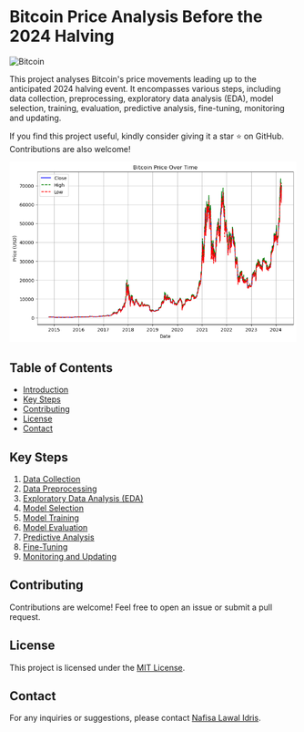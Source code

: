 # Bitcoin Price Analysis Before the 2024 Halving

![Bitcoin](https://img.shields.io/badge/Bitcoin-@Elviana-blue%20Data_Analysis)

This project analyses Bitcoin's price movements leading up to the anticipated 2024 halving event. It encompasses various steps, including data collection, preprocessing, exploratory data analysis (EDA), model selection, training, evaluation, predictive analysis, fine-tuning, monitoring and updating.

If you find this project useful, kindly consider giving it a star ⭐ on GitHub. Contributions are also welcome!

![BTC over time high to low](https://github.com/nafisalawalidris/Bitcoin-Price-Analysis-Before-the-2024-Halving/blob/main/BTC%20over%20time%20high%20to%20low.png)

## Table of Contents

- [Introduction](#bitcoin-price-analysis-before-the-2024-halving)
- [Key Steps](#key-steps)
- [Contributing](#contributing)
- [License](#license)
- [Contact](#contact)

## Key Steps

1. [Data Collection](#data-collection)
2. [Data Preprocessing](#data-preprocessing)
3. [Exploratory Data Analysis (EDA)](#exploratory-data-analysis-eda)
4. [Model Selection](#model-selection)
5. [Model Training](#model-training)
6. [Model Evaluation](#model-evaluation)
7. [Predictive Analysis](#predictive-analysis)
8. [Fine-Tuning](#fine-tuning)
9. [Monitoring and Updating](#monitoring-and-updating)

## Contributing

Contributions are welcome! Feel free to open an issue or submit a pull request.

## License

This project is licensed under the [MIT License](LICENSE).

## Contact

For any inquiries or suggestions, please contact [Nafisa Lawal Idris](https://github.com/nafisalawalidris).
